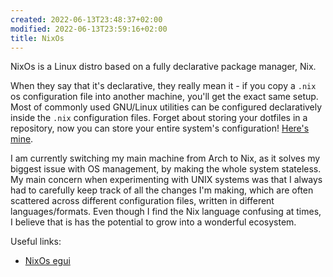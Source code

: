```yaml
---
created: 2022-06-13T23:48:37+02:00
modified: 2022-06-13T23:59:16+02:00
title: NixOs
---
```


NixOs is a Linux distro based on a fully declarative package manager, Nix.

When they say that it's declarative, they really mean it - if you copy a `.nix` os configuration file into another machine, you'll get the exact same setup. Most of commonly used GNU/Linux utilities can be configured declaratively inside the `.nix` configuration files. Forget about storing your dotfiles in a repository, now you can store your entire system's configuration! [Here's mine](https://github.com/Wint3rmute/nixos-config). 

I am currently switching my main machine from Arch to Nix, as it solves my biggest issue with OS management, by making the whole system stateless. My main concern when experimenting with UNIX systems was that I always had to carefully keep track of all the changes I'm making, which are often scattered across different configuration files, written in different languages/formats. Even though I find the Nix language confusing at times, I believe that is has the potential to grow into a wonderful ecosystem.

Useful links:
- [NixOs egui](https://scvalex.net/posts/63/)
